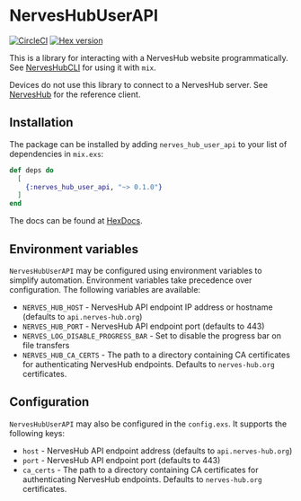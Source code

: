 # NervesHubUserAPI

[![CircleCI](https://circleci.com/gh/nerves-hub/nerves_hub_user_api.svg?style=svg)](https://circleci.com/gh/nerves-hub/nerves_hub_user_api)
[![Hex version](https://img.shields.io/hexpm/v/nerves_hub_user_api.svg "Hex version")](https://hex.pm/packages/nerves_hub_user_api)

This is a library for interacting with a NervesHub website programmatically.
See [NervesHubCLI](https://github.com/nerves-hub/nerves_hub_cli) for using it
with `mix`.

Devices do not use this library to connect to a NervesHub server. See
[NervesHub](https://github.com/nerves-hub/nerves_hub) for the reference client.

## Installation

The package can be installed
by adding `nerves_hub_user_api` to your list of dependencies in `mix.exs`:

```elixir
def deps do
  [
    {:nerves_hub_user_api, "~> 0.1.0"}
  ]
end
```

The docs can be found at [HexDocs](https://hexdocs.pm/nerves_hub_user_api).

## Environment variables

`NervesHubUserAPI` may be configured using environment variables to simplify
automation. Environment variables take precedence over configuration. The
following variables are available:

* `NERVES_HUB_HOST` - NervesHub API endpoint IP address or hostname (defaults to
  `api.nerves-hub.org`)
* `NERVES_HUB_PORT` - NervesHub API endpoint port (defaults to 443)
* `NERVES_LOG_DISABLE_PROGRESS_BAR` - Set to disable the progress bar on file
  transfers
* `NERVES_HUB_CA_CERTS` - The path to a directory containing CA certificates for
  authenticating NervesHub endpoints. Defaults to `nerves-hub.org` certificates.

## Configuration

`NervesHubUserAPI` may also be configured in the `config.exs`. It supports the
following keys:

* `host` - NervesHub API endpoint address (defaults to `api.nerves-hub.org`)
* `port` - NervesHub API endpoint port (defaults to 443)
* `ca_certs` - The path to a directory containing CA certificates for
  authenticating NervesHub endpoints. Defaults to `nerves-hub.org` certificates.

